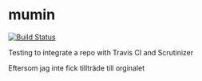 mumin
=====

[![Build Status](https://travis-ci.org/Elmseld/mumin.svg?branch=master)](https://travis-ci.org/Elmseld/mumin)

Testing to integrate a repo with Travis CI and Scrutinizer

Eftersom jag inte fick tillträde till orginalet